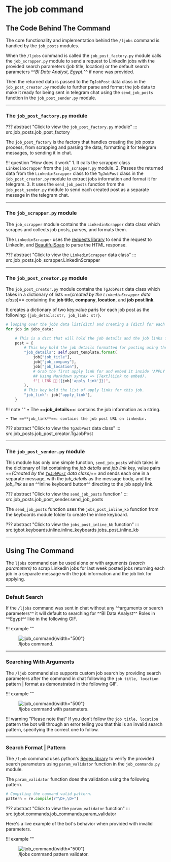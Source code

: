 # The job command

## The Code Behind The Command

The core functionality and implementation behind the `/ljobs` command is handled by the `job_posts` modules. 

When the `/ljobs` command is called the `job_post_factory.py` module calls the `job_scrapper.py` module to send a request to LinkedIn jobs with the provided search parameters (job title, location) or the default search parameters ^^*BI Data Analyst, Egypt.*^^ if none was provided. 

Then the returned data is passed to the `TgJobPost` data class in the `job_post_creator.py` module to further parse and format the job data to make it ready for being sent in telegram chat using the `send_job_posts` function in the `job_post_sender.py` module.

****

### The `job_post_factory.py` module

??? abstract "Click to view the `job_post_factory.py` module"
    ::: src.job_posts.job_post_factory


The `job_post_factory` is the factory that handles creating the job posts process, from scrapping and parsing the data, formatting it for telegram messages, to sending it in chat. 

!!! question "How does it work"
    1. It calls the scrapper class `LinkedinScrapper` from the `job_scrapper.py` module.
    2. Passes the returned data from the `LinkedinScrapper` class to the `TgJobPost` class in the `job_post_creator.py` module to extract jobs information and format it for telegram. 
    3. It uses the `send_job_posts` function from the `job_post_sender.py` module to send each created post as a separate message in the telegram chat.

****

### The `job_scrapper.py` module

The `job_scrapper` module contains the `LinkedinScrapper` data class which scrapes and collects job posts, parses, and formats them. 

The `LinkedinScrapper` uses the [requests library](https://pypi.org/project/requests/) to send the request to LinkedIn, and [BeautifulSoap](https://www.crummy.com/software/BeautifulSoup/bs4/doc/) to parse the HTML response. 

??? abstract "Click to view the `LinkedinScrapper` data class"
    ::: src.job_posts.job_scrapper.LinkedinScrapper

****

### The `job_post_creator.py` module

The `job_post_creator.py` module contains the `TgJobPost` data class which takes in a dictionary of lists ==(*created by the `LinkedinScrapper` data class*)== containing the **job title**, **company**, **location**, and **job post link**. 

It creates a dictionary of two key:value paris for each job post as the following: `{job_details:str, job_link: str}`.

``` py title="job_post_creator.py" linenums="51" hl_lines="7 8 9 10 13 16"
# looping over the jobs data list[dict] and creating a [dict] for each job containing the 'job details' and the 'job links'.
for job in jobs_data:

    # This is a dict that will hold the job details and the job links for each job.
    post = {
        # This key hold the job details formatted for posting using the post_template.
        "job_details": self.post_template.format(
            job["job_title"],
            job["job_company"],
            job["job_location"],
            # Grab the first apply link for and embed it inside 'APPLY HERE'
            ## Using Markdown syntax => [Text](Link to embed).
            f"[ LINK 🔗]({job['apply_link']})",
        ),
        # This key hold the list of apply links for this job.
        "job_link": job["apply_link"],
    }
```

!!! note ""
    • The ==**job_details**==: contains the job information as a string.

    • The ==**job_link**==: contains the job post URL on linkedin.

??? abstract "Click to view the `TgJobPost` data class"
    ::: src.job_posts.job_post_creator.TgJobPost

****

### The `job_post_sender.py` module

This module has only one simple function, `send_job_posts`  which takes in the dictionary of list containing the *job details* and *job link* key, value pairs ==*(Created by the [`TgJobPost`](#the-job_post_creatorpy-module) data class)*== and sends each one in a separate message, with the *job_details* as the message body, and the *job_link* as an ^^inline keyboard button^^ directing to the job apply link. 

??? abstract "Click to view the `send_job_posts` function"
    ::: src.job_posts.job_post_sender.send_job_posts

The `send_job_posts` function uses the `jobs_post_inline_kb` function from the keyboards module folder to create the inline keyboard.

??? abstract "Click to view the `jobs_post_inline_kb` function"
    ::: src.tgbot.keyboards.inline.inline_keyboards.jobs_post_inline_kb

****

## Using The Command

The `ljobs` command can be used alone or with arguments *(search parameters)* to scrap LinkedIn jobs for last week posted jobs returning each job in a separate message with the job information and the job link for applying. 

****

### Default Search

If the `/ljobs` command was sent in chat without any ^^arguments or search parameters^^ it will default to searching for ^^BI Data Analyst^^ Roles in ^^Egypt^^ like in the following GIF.

!!! example ""
    <figure markdown>
    ![ljob_command](../assets/bot_commands/job_command.gif){width="500"}
    <figcaption>/ljobs command.</figcaption>
    </figure>

****

### Searching With Arguments

The `/ljob` command also supports custom job search by providing search parameters after the command in chat following the `job title, location` pattern | format as demonstrated in the following GIF.

!!! example ""
    <figure markdown>
    ![ljob_command](../assets/bot_commands/job_command_arg.gif){width="500"}
    <figcaption>/ljobs command with parameters.</figcaption>
    </figure>

!!! warning "Please note that"
    If you don't follow the `job title, location` pattern the bot will through an error telling you
    that this is an invalid search pattern, specifying the correct one to follow.

****

### Search Format | Pattern

The `/ljob` command uses python's [Regex library](https://pypi.org/project/regex/) to verify the provided search parameters using `param_validator` function in the `job_commands.py` module.

The `param_validator` function does the validation using the following pattern.

``` py title="param_validator function"
# Compiling the command valid pattern.
pattern = re.compile(r"\D+,\D+")
```

??? abstract "Click to view the `param_validator` function"
    ::: src.tgbot.commands.job_commands.param_validator


Here's a live example of the bot's behavior when provided with invalid parameters.  

!!! example ""
    <figure markdown>
    ![ljob_command](../assets/bot_commands/job_command_format.gif){width="500"}
    <figcaption>/ljobs command pattern validator.</figcaption>
    </figure>
